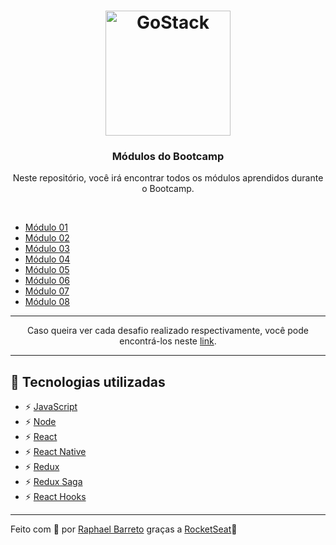 <h1 align="center">
  <img alt="GoStack" src="https://rocketseat-cdn.s3-sa-east-1.amazonaws.com/bootcamp-header.png" width="200px">
</h1>

<h3 align="center">Módulos do Bootcamp</h3>

<p align="center">Neste repositório, você irá encontrar todos os módulos aprendidos durante o Bootcamp.</p>

<br/>

* [Módulo 01](https://github.com/raphabarreto/gostack-modulos/tree/master/modulo-01)
* [Módulo 02](https://github.com/raphabarreto/gostack-modulos/tree/master/modulo-02)
* [Módulo 03](https://github.com/raphabarreto/gostack-modulos/tree/master/modulo-03)
* [Módulo 04](https://github.com/raphabarreto/gostack-modulos/tree/master/modulo-04)
* [Módulo 05](https://github.com/raphabarreto/gostack-modulos/tree/master/modulo-05)
* [Módulo 06](https://github.com/raphabarreto/gostack-modulos/tree/master/modulo-06)
* [Módulo 07](https://github.com/raphabarreto/gostack-modulos/tree/master/modulo-07)
* [Módulo 08](https://github.com/raphabarreto/gostack-modulos/tree/master/modulo-08)

<hr/>

<p align="center">Caso queira ver cada desafio realizado respectivamente, você pode encontrá-los neste <a href="https://github.com/raphabarreto/gostack-desafios">link</a>.</p>

<hr/>

## 🚀 Tecnologias utilizadas

- ⚡ [JavaScript](https://skylab.rocketseat.com.br/journey/starter)
- ⚡ [Node](https://nodejs.org/pt-br/)
- ⚡ [React](https://pt-br.reactjs.org/)
- ⚡ [React Native](https://pt-br.reactjs.org/)
- ⚡ [Redux](https://redux.js.org/)
- ⚡ [Redux Saga](https://redux-saga.js.org/)
- ⚡ [React Hooks](https://pt-br.reactjs.org/docs/hooks-intro.html)
---

Feito com 💖 por [Raphael Barreto](https://raphabarreto.com.br/)
graças a [RocketSeat](https://rocketseat.com.br/)🚀

